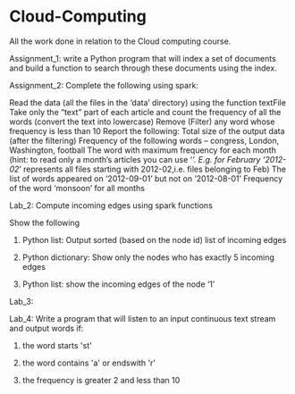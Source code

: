 # Cloud-Computing
All the work done in relation to the Cloud computing course.

Assignment_1:
write a Python program that will index a set of documents and build a function to search through these documents using the index.

Assignment_2: 
Complete the following using spark:

Read the data (all the files in the ‘data’ directory) using the function textFile
Take only the “text” part of each article and count the frequency of all the words (convert the text into lowercase)
Remove (Filter) any word whose frequency is less than 10
Report the following:
Total size of the output data (after the filtering) 
Frequency of the following words – congress, London, Washington, football
The word with maximum frequency for each month (hint: to read only a month’s articles you can use ‘*’. E.g. for February ‘2012-02*’ represents all files starting with 2012-02,i.e. files belonging to Feb)
The list of words appeared on ‘2012-09-01’ but not on ‘2012-08-01’
Frequency of the word ‘monsoon’ for all months 

Lab_2:
Compute incoming edges using spark functions

Show the following

1. Python list: Output sorted (based on the node id) list of incoming edges

2. Python dictionary: Show only the nodes who has exactly 5 incoming edges

3. Python list: show the incoming edges of the node ‘1’

Lab_3:

Lab_4:
Write a program that will listen to an input continuous text stream and output words if:

1. the word starts 'st'

2. the word contains 'a' or endswith 'r'

3. the frequency is greater 2 and less than 10
